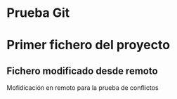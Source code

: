 # Prueba Git
# Primer fichero del proyecto
## Fichero modificado desde remoto
Mofidicación en remoto para la prueba de conflictos
